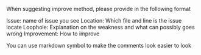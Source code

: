 When suggesting improve method, please provide in the following format

Issue: name of issue you see
Location: Which file and line is the issue locate
Loophole: Explanation on the weakness and what can possibly goes wrong
Improvement: How to improve

You can use markdown symbol to make the comments look easier to look